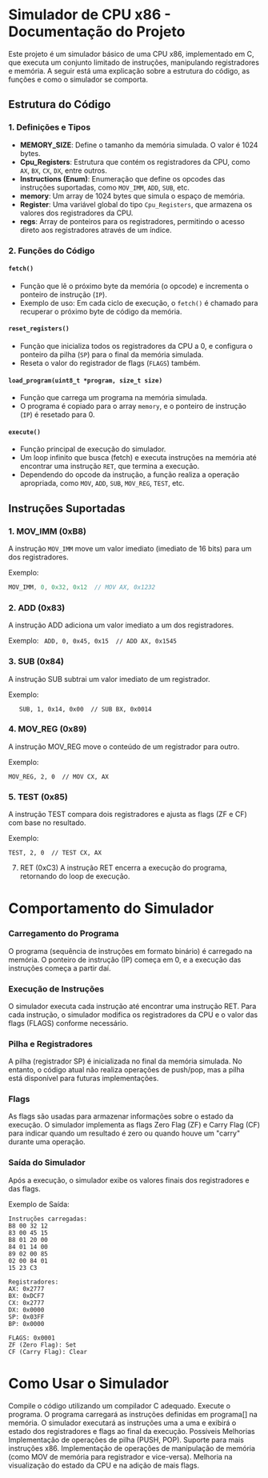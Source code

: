 # Simulador de CPU x86 - Documentação do Projeto

Este projeto é um simulador básico de uma CPU x86, implementado em C, que executa um conjunto limitado de instruções, manipulando registradores e memória. A seguir está uma explicação sobre a estrutura do código, as funções e como o simulador se comporta.

## Estrutura do Código

### 1. **Definições e Tipos**

- **MEMORY_SIZE**: Define o tamanho da memória simulada. O valor é 1024 bytes.
- **Cpu_Registers**: Estrutura que contém os registradores da CPU, como `AX`, `BX`, `CX`, `DX`, entre outros.
- **Instructions (Enum)**: Enumeração que define os opcodes das instruções suportadas, como `MOV_IMM`, `ADD`, `SUB`, etc.
- **memory**: Um array de 1024 bytes que simula o espaço de memória.
- **Register**: Uma variável global do tipo `Cpu_Registers`, que armazena os valores dos registradores da CPU.
- **regs**: Array de ponteiros para os registradores, permitindo o acesso direto aos registradores através de um índice.

### 2. **Funções do Código**

#### `fetch()`
- Função que lê o próximo byte da memória (o opcode) e incrementa o ponteiro de instrução (`IP`).
- Exemplo de uso: Em cada ciclo de execução, o `fetch()` é chamado para recuperar o próximo byte de código da memória.

#### `reset_registers()`
- Função que inicializa todos os registradores da CPU a 0, e configura o ponteiro da pilha (`SP`) para o final da memória simulada.
- Reseta o valor do registrador de flags (`FLAGS`) também.

#### `load_program(uint8_t *program, size_t size)`
- Função que carrega um programa na memória simulada.
- O programa é copiado para o array `memory`, e o ponteiro de instrução (`IP`) é resetado para 0.

#### `execute()`
- Função principal de execução do simulador.
- Um loop infinito que busca (fetch) e executa instruções na memória até encontrar uma instrução `RET`, que termina a execução.
- Dependendo do opcode da instrução, a função realiza a operação apropriada, como `MOV`, `ADD`, `SUB`, `MOV_REG`, `TEST`, etc.

## Instruções Suportadas

### 1. **MOV_IMM (0xB8)**
A instrução `MOV_IMM` move um valor imediato (imediato de 16 bits) para um dos registradores.

Exemplo:

```c
MOV_IMM, 0, 0x32, 0x12  // MOV AX, 0x1232
```

### 2. ADD (0x83)
A instrução ADD adiciona um valor imediato a um dos registradores.

Exemplo:
    ``` 
    ADD, 0, 0x45, 0x15  // ADD AX, 0x1545
    ```
### 3. SUB (0x84)
A instrução SUB subtrai um valor imediato de um registrador.

Exemplo:
 ```
    SUB, 1, 0x14, 0x00  // SUB BX, 0x0014
```

### 4. MOV_REG (0x89)
A instrução MOV_REG move o conteúdo de um registrador para outro.

Exemplo:
```
MOV_REG, 2, 0  // MOV CX, AX
```

### 5. TEST (0x85)
A instrução TEST compara dois registradores e ajusta as flags (ZF e CF) com base no resultado.

Exemplo:
````
TEST, 2, 0  // TEST CX, AX
````

7. RET (0xC3)
A instrução RET encerra a execução do programa, retornando do loop de execução.


# Comportamento do Simulador

### Carregamento do Programa

O programa (sequência de instruções em formato binário) é carregado na memória.
O ponteiro de instrução (IP) começa em 0, e a execução das instruções começa a partir daí.

### Execução de Instruções

O simulador executa cada instrução até encontrar uma instrução RET.
Para cada instrução, o simulador modifica os registradores da CPU e o valor das flags (FLAGS) conforme necessário.

### Pilha e Registradores

A pilha (registrador SP) é inicializada no final da memória simulada. No entanto, o código atual não realiza operações de push/pop, mas a pilha está disponível para futuras implementações.

### Flags

As flags são usadas para armazenar informações sobre o estado da execução. O simulador implementa as flags Zero Flag (ZF) e Carry Flag (CF) para indicar quando um resultado é zero ou quando houve um "carry" durante uma operação.

### Saída do Simulador
Após a execução, o simulador exibe os valores finais dos registradores e das flags.

Exemplo de Saída:
````
Instruções carregadas:
B8 00 32 12
83 00 45 15
B8 01 20 00
84 01 14 00
89 02 00 85
02 00 84 01
15 23 C3

Registradores:
AX: 0x2777
BX: 0xDCF7
CX: 0x2777
DX: 0x0000
SP: 0x03FF
BP: 0x0000

FLAGS: 0x0001
ZF (Zero Flag): Set
CF (Carry Flag): Clear
````

# Como Usar o Simulador
Compile o código utilizando um compilador C adequado.
Execute o programa.
O programa carregará as instruções definidas em programa[] na memória.
O simulador executará as instruções uma a uma e exibirá o estado dos registradores e flags ao final da execução.
Possíveis Melhorias
Implementação de operações de pilha (PUSH, POP).
Suporte para mais instruções x86.
Implementação de operações de manipulação de memória (como MOV de memória para registrador e vice-versa).
Melhoria na visualização do estado da CPU e na adição de mais flags.
